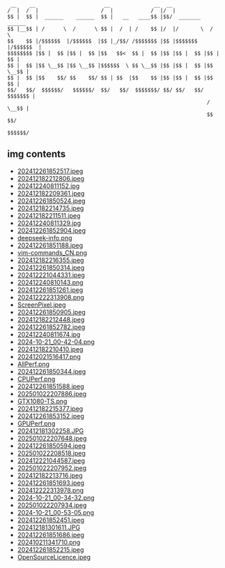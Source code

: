 
```
 __    __                      __              __  __                     
/  |  /  |                    /  |            /  |/  |                    
$$ |  $$ |  ______    ______  $$ |   __   ____$$ |$$/  _______    ______  
$$ |__$$ | /      \  /      \ $$ |  /  | /    $$ |/  |/       \  /      \ 
$$    $$ |/$$$$$$  |/$$$$$$  |$$ |_/$$/ /$$$$$$$ |$$ |$$$$$$$  |/$$$$$$  |
$$$$$$$$ |$$ |  $$ |$$ |  $$ |$$   $$<  $$ |  $$ |$$ |$$ |  $$ |$$ |  $$ |
$$ |  $$ |$$ \__$$ |$$ \__$$ |$$$$$$  \ $$ \__$$ |$$ |$$ |  $$ |$$ \__$$ |
$$ |  $$ |$$    $$/ $$    $$/ $$ | $$  |$$    $$ |$$ |$$ |  $$ |$$    $$ |
$$/   $$/  $$$$$$/   $$$$$$/  $$/   $$/  $$$$$$$/ $$/ $$/   $$/  $$$$$$$ |
                                                                /  \__$$ |
                                                                $$    $$/ 
                                                                 $$$$$$/  
```

## img contents

- [202412261852517.jpeg](img/202412261852517.jpeg)
- [202412182212806.jpeg](img/202412182212806.jpeg)
- [202412240811152.jpg](img/202412240811152.jpg)
- [202412182209361.jpeg](img/202412182209361.jpeg)
- [202412261850524.jpeg](img/202412261850524.jpeg)
- [202412182214735.jpeg](img/202412182214735.jpeg)
- [202412182211511.jpeg](img/202412182211511.jpeg)
- [202412240811329.jpg](img/202412240811329.jpg)
- [202412261852904.jpeg](img/202412261852904.jpeg)
- [deepseek-info.png](img/deepseek-info.png)
- [202412261851188.jpeg](img/202412261851188.jpeg)
- [vim-commands_CN.png](img/vim-commands_CN.png)
- [202412182216355.jpeg](img/202412182216355.jpeg)
- [202412261850314.jpeg](img/202412261850314.jpeg)
- [202412221044331.jpeg](img/202412221044331.jpeg)
- [202412240810143.png](img/202412240810143.png)
- [202412261851261.jpeg](img/202412261851261.jpeg)
- [202412222313908.png](img/202412222313908.png)
- [ScreenPixel.jpeg](img/ScreenPixel.jpeg)
- [202412261850905.jpeg](img/202412261850905.jpeg)
- [202412182212448.jpeg](img/202412182212448.jpeg)
- [202412261852782.jpeg](img/202412261852782.jpeg)
- [202412240811674.jpg](img/202412240811674.jpg)
- [2024-10-21_00-42-04.png](img/2024-10-21_00-42-04.png)
- [202412182210410.jpeg](img/202412182210410.jpeg)
- [202412021516417.png](img/202412021516417.png)
- [AllPerf.png](img/AllPerf.png)
- [202412261850344.jpeg](img/202412261850344.jpeg)
- [CPUPerf.png](img/CPUPerf.png)
- [202412261851588.jpeg](img/202412261851588.jpeg)
- [202501022207886.jpeg](img/202501022207886.jpeg)
- [GTX1080-TS.png](img/GTX1080-TS.png)
- [202412182215377.jpeg](img/202412182215377.jpeg)
- [202412261853152.jpeg](img/202412261853152.jpeg)
- [GPUPerf.png](img/GPUPerf.png)
- [202412181302258.JPG](img/202412181302258.JPG)
- [202501022207648.jpeg](img/202501022207648.jpeg)
- [202412261850594.jpeg](img/202412261850594.jpeg)
- [202501022208518.jpeg](img/202501022208518.jpeg)
- [202412221044587.jpeg](img/202412221044587.jpeg)
- [202501022207952.jpeg](img/202501022207952.jpeg)
- [202412182213716.jpeg](img/202412182213716.jpeg)
- [202412261851693.jpeg](img/202412261851693.jpeg)
- [202412222313978.png](img/202412222313978.png)
- [2024-10-21_00-34-32.png](img/2024-10-21_00-34-32.png)
- [202501022207934.jpeg](img/202501022207934.jpeg)
- [2024-10-21_00-53-05.png](img/2024-10-21_00-53-05.png)
- [202412261852451.jpeg](img/202412261852451.jpeg)
- [202412181301611.JPG](img/202412181301611.JPG)
- [202412261851686.jpeg](img/202412261851686.jpeg)
- [202410211341710.png](img/202410211341710.png)
- [202412261852215.jpeg](img/202412261852215.jpeg)
- [OpenSourceLicence.jpeg](img/OpenSourceLicence.jpeg)
